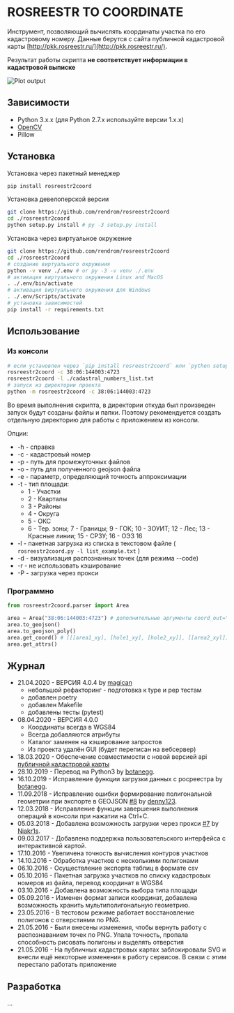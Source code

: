 # ROSREESTR TO COORDINATE

Инструмент, позволяющий вычислять координаты участка по его кадастровому номеру.
Данные берутся с сайта публичной кадастровой карты [http://pkk.rosreestr.ru/](http://pkk.rosreestr.ru/).

Результат работы скрипта __не соответствует информации в кадастровой выписке__

![Plot output](https://raw.githubusercontent.com/rendrom/rosreestr2coord/master/images/plot_example.png)

## Зависимости

* Python 3.x.x (для Python 2.7.x используйте версии 1.x.x)
* [OpenCV](http://opencv.org/)
* Pillow

## Установка

Установка через пакетный менеджер

```bash
pip install rosreestr2coord
```

Установка девелоперской версии

```bash
git clone https://github.com/rendrom/rosreestr2coord
cd ./rosreestr2coord
python setup.py install # py -3 setup.py install
```

Установка через виртуальное окружение

```bash
git clone https://github.com/rendrom/rosreestr2coord
cd ./rosreestr2coord
# создание виртуального окружения
python -v venv ./.env # or py -3 -v venv ./.env
# активация виртуального окружения Linux and MacOS
. ./.env/bin/activate
# активация виртуального окружения для Windows
. ./.env/Scripts/activate
# установка зависимостей
pip install -r requirements.txt
```

## Использование

### Из консоли

```bash
# если установлен через `pip install rosreestr2coord` или `python setup.py install`
rosreestr2coord -c 38:06:144003:4723
rosreestr2coord -l ./cadastral_numbers_list.txt
# запуск из директории проекта
python -m rosreestr2coord -c 38:06:144003:4723
```

Во время выполнения скрипта, в директории откуда был произведен запуск будут созданы файлы и папки.
Поэтому рекомендуется создать отдельную директорию для работы с приложением из консоли.

Опции:

* -h - справка
* -c - кадастровый номер
* -p - путь для промежуточных файлов
* -o - путь для полученного  geojson файла
* -e - параметр, определяющий точность аппроксимации
* -t - тип площади:
  * 1 - Участки
  * 2 - Кварталы
  * 3 - Районы
  * 4 - Округа
  * 5 - ОКС
  * 6 - Тер. зоны; 7 - Границы; 9 - ГОК; 10 - ЗОУИТ; 12 - Лес; 13 - Красные линии; 15 - СРЗУ; 16 - ОЭЗ 16
* -l - пакетная загрузка из списка в текстовом файле ( `rosreestr2coord.py -l list_example.txt` )
* -d - визуализация распознанных точек (для режима --code)
* -r - не использовать кэширование
* -P - загрузка через прокси

### Программно

```python
from rosreestr2coord.parser import Area

area = Area("38:06:144003:4723") # дополнительные аргументы coord_out="EPSG:3857", area_type=1, media-path=MEDIA,
area.to_geojson()
area.to_geojson_poly()
area.get_coord() # [[[area1_xy], [hole1_xy], [hole2_xy]], [[area2_xyl]]]
area.get_attrs()
```

## Журнал

* 21.04.2020 - ВЕРСИЯ 4.0.4 by [magican](https://github.com/magican)
  * небольшой рефакторинг - подготовка к type и pep тестам
  * добавлен poetry
  * добавлен Makefile
  * добавлены тесты (pytest)
* 08.04.2020 - ВЕРСИЯ 4.0.0
  * Координаты всегда в WGS84
  * Всегда добавляются атрибуты
  * Каталог заменен на кэширование запростов
  * Из проекта удалён GUI (будет переписан на вебсервер)
* 18.03.2020 - Обеспечение совместимости с новой версией api [публичной кадастровой карты](https://pkk.rosreestr.ru/)
* 28.10.2019 - Перевод на Python3 by [botanegg](https://github.com/botanegg).
* 16.10.2019 - Исправление функции загрузки данных с росреестра by [botanegg](https://github.com/botanegg).
* 11.09.2018 - Исправление ошибки формирование полигональной геометрии при экспорте в GEOJSON [#8](https://github.com/rendrom/rosreestr2coord/issues/8) by [denny123](https://github.com/denny123).
* 12.03.2018 - Исправление функции завершения выполнения операций в консоли при нажатии на Ctrl+C.
* 05.03.2018 - Добавлена возможность загрузки через прокси [#7](https://github.com/rendrom/rosreestr2coord/issues/5) by [Niakr1s](https://github.com/Niakr1s).
* 09.03.2017 - Добавлена поддержка пользовательского интерфейса с интерактивной картой.
* 17.10.2016 - Увеличена точность вычисления контуров участков
* 14.10.2016 - Обработка участков с несколькими полигонами
* 06.10.2016 - Осуществление экспорта таблиц в формате csv
* 05.10.2016 - Пакетная загрузка участков по списку кадастровых номеров из файла, перевод координат в WGS84
* 03.10.2016 - Добавлена возможность выбора типа площади
* 05.09.2016 - Изменен формат записи координат, добавлена возможность хранить мультиполигональную геометрию.
* 23.05.2016 - В тестовом режиме работает восстановление полигонов с отверстиями по PNG.
* 21.05.2016 - Были внесены изменения, чтобы вернуть работу с распознаванием точек по PNG. Упала точность, пропала способность рисовать полигоны и выделять отверстия
* 21.05.2016 - На публичных кадастровых картах заблокировали SVG и внесли ещё некоторые изменения в работу сервисов. В связи с этим перестало работать приложение

## Разработка

...
